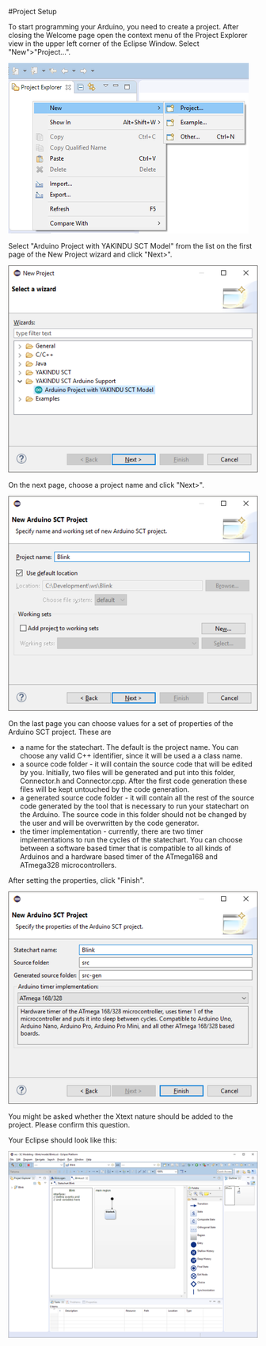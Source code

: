 #Project Setup

To start programming your Arduino, you need to create a project. After closing the Welcome page open the context menu of the Project Explorer view in the upper left corner of the Eclipse Window. Select "New">"Project...".

![New Project](../screenshots/NewProjectContextMenu.png)

Select "Arduino Project with YAKINDU SCT Model" from the list on the first page of the New Project wizard and click "Next>".

![New Project Wizard](../screenshots/NewProjectWizard.png)

On the next page, choose a project name and click "Next>".

![New Arduino SCT Project - Project Name](../screenshots/NewArduinoProjectWizardPage.png)

On the last page you can choose values for a set of properties of the Arduino SCT project. These are

* a name for the statechart. The default is the project name. You can choose any valid C++ identifier, since it will be used a a class name.
* a source code folder - it will contain the source code that will be edited by you. Initially, two files will be generated and put into this folder, <StatechartName>Connector.h and <StatechartName>Connector.cpp. After the first code generation these files will be kept untouched by the code generation.
* a generated source code folder - it will contain all the rest of the source code generated by the tool that is necessary to run your statechart on the Arduino. The source code in this folder should not be changed by the user and will be overwritten by the code generator.
* the timer implementation - currently, there are two timer implementations to run the cycles of the statechart. You can choose between a software based timer that is compatible to all kinds of Arduinos and a hardware based timer of the ATmega168 and ATmega328 microcontrollers.

After setting the properties, click "Finish".

![New Arduino SCT Project - Project Properties](../screenshots/ProjectPropertiesWizardPage.png)

You might be asked whether the Xtext nature should be added to the project. Please confirm this question.

Your Eclipse should look like this:

![New Arduino SCT Project - Project Properties](../screenshots/NewArduinoSCTProject.png)

